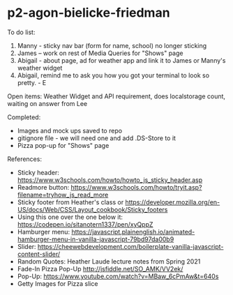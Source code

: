 # p2-agon-bielicke-friedman

To do list:

1. Manny - sticky nav bar (form for name, school) no longer sticking
2. James – work on rest of Media Queries for "Shows" page
3. Abigail - about page, ad for weather app and link it to James or Manny's weather widget
4. Abigail, remind me to ask you how you got your terminal to look so pretty. - E

Open items:
Weather Widget and API requirement, does localstorage count, waiting on answer from Lee

Completed:
* Images and mock ups saved to repo
* gitignore file - we will need one and add .DS-Store to it
* Pizza pop-up for "Shows" page

References:

* Sticky header: https://www.w3schools.com/howto/howto_js_sticky_header.asp
* Readmore button: https://www.w3schools.com/howto/tryit.asp?filename=tryhow_js_read_more
* Sticky footer from Heather's class or https://developer.mozilla.org/en-US/docs/Web/CSS/Layout_cookbook/Sticky_footers
* Using this one over the one below it: https://codepen.io/sitanotern1337/pen/xyQppZ
* Hamburger menu: https://javascript.plainenglish.io/animated-hamburger-menu-in-vanilla-javascript-79bd97da00b9
* Slider: https://cheewebdevelopment.com/boilerplate-vanilla-javascript-content-slider/
* Random Quotes: Heather Laude lecture notes from Spring 2021
* Fade-In Pizza Pop-Up http://jsfiddle.net/SO_AMK/VV2ek/
* Pop-Up: https://www.youtube.com/watch?v=MBaw_6cPmAw&t=640s
* Getty Images for Pizza slice